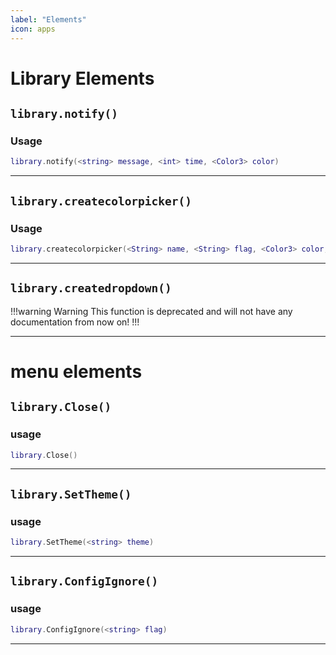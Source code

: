 ```yaml
---
label: "Elements"
icon: apps
---
```


# Library Elements

## `library.notify()`

### Usage

```lua
library.notify(<string> message, <int> time, <Color3> color)
```

---


## `library.createcolorpicker()`

### Usage

```lua
library.createcolorpicker(<String> name, <String> flag, <Color3> color, <function> callback)
```

---

## `library.createdropdown()`

!!!warning Warning
This function is deprecated and will not have any documentation from now on!
!!!

---

# menu elements

## `library.Close()`

### usage

```lua
library.Close()
```

---

## `library.SetTheme()`

### usage

```lua
library.SetTheme(<string> theme)
```

---

## `library.ConfigIgnore()`

### usage

```lua
library.ConfigIgnore(<string> flag)
```

---
